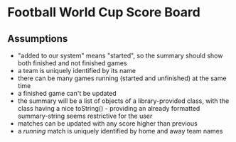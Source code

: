 # Football World Cup Score Board

## Assumptions
- "added to our system" means "started", so the summary should show both finished and not finished games
- a team is uniquely identified by its name
- there can be many games running (started and unfinished) at the same time
- a finished game can't be updated
- the summary will be a list of objects of a library-provided class, with the class having a nice toString() - providing an already formatted summary-string seems restrictive for the user
- matches can be updated with any score higher than previous
- a *running* match is uniquely identified by home and away team names